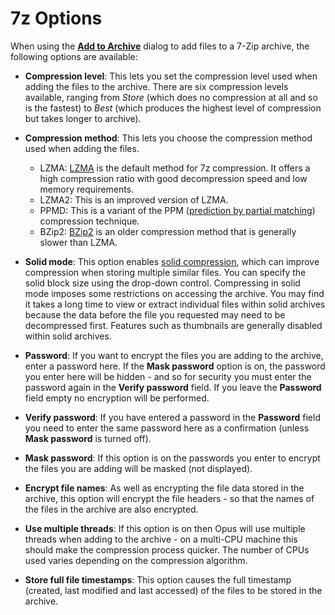 # 7z Options

When using the **[Add to Archive]()** dialog to add files to a 7-Zip archive, the following options are available:

- **Compression level**: This lets you set the compression level used when adding the files to the archive. There are six compression levels available, ranging from *Store* (which does no compression at all and so is the fastest) to *Best* (which produces the highest level of compression but takes longer to archive).
- **Compression method**: This lets you choose the compression method used when adding the files.          
  - LZMA: [LZMA](http://en.wikipedia.org/wiki/Lempel%E2%80%93Ziv%E2%80%93Markov_chain_algorithm) is the default method for 7z compression. It offers a high compression ratio with good decompression speed and low memory requirements.
  - LZMA2: This is an improved version of LZMA.
  - PPMD: This is a variant of the PPM ([prediction by partial matching](http://en.wikipedia.org/wiki/Prediction_by_Partial_Matching)) compression technique.
  - BZip2: [BZip2](http://en.wikipedia.org/wiki/Bzip2) is an older compression method that is generally slower than LZMA.

- **Solid mode**: This option enables [solid compression](http://en.wikipedia.org/wiki/Solid_compression), which can improve compression when storing multiple similar files. You can specify the solid block size using the drop-down control. Compressing in solid mode imposes some restrictions on accessing the archive. You may find it takes a long time to view or extract individual files within solid archives because the data before the file you requested may need to be decompressed first. Features such as thumbnails are generally disabled within solid archives.
- **Password**: If you want to encrypt the files you are adding to the archive, enter a password here. If the **Mask password** option is on, the password you enter here will be hidden - and so for security you must enter the password again in the **Verify password** field. If you leave the **Password** field empty no encryption will be performed. 
- **Verify password**: If you have entered a password in the **Password** field you need to enter the same password here as a confirmation (unless **Mask password** is turned off). 
- **Mask password**: If this option is on the passwords you enter to encrypt the files you are adding will be masked (not displayed). 
- **Encrypt file names**: As well as encrypting the file data stored in the archive, this option will encrypt the file headers - so that the names of the files in the archive are also encrypted.
- **Use multiple threads**: If this option is on then Opus will use multiple threads when adding to the archive - on a multi-CPU machine this should make the compression process quicker. The number of CPUs used varies depending on the compression algorithm.
- **Store full file timestamps**: This option causes the full timestamp (created, last modified and last accessed) of the files to be stored in the archive.

 
